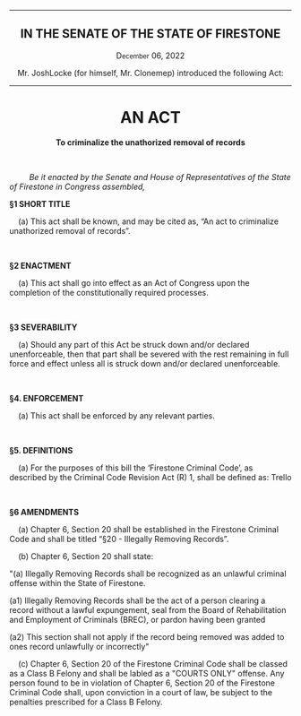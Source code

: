 <div align="center">

---

<h2><b>IN THE SENATE OF THE STATE OF FIRESTONE</b></h2>

<p>D<small>ecember</small> 06, 2022</p>

Mr. JoshLocke (for himself, Mr. Clonemep) introduced the following Act:

---

<h1><b>AN ACT</b></h1>

**To criminalize the unathorized removal of records**

</div>

<br/>

&nbsp;&nbsp;&nbsp;&nbsp;&nbsp;&nbsp;&nbsp;&nbsp; _Be it enacted by the Senate and House of Representatives of the State of Firestone in Congress assembled,_

**§1 SHORT TITLE**

&nbsp;&nbsp;&nbsp; (a) This act shall be known, and may be cited as, “An act to criminalize unathorized removal of records”.

<br/>

**§2 ENACTMENT**

&nbsp;&nbsp;&nbsp; (a) This act shall go into effect as an Act of Congress upon the completion of the constitutionally required processes.

<br/>

**§3 SEVERABILITY**

&nbsp;&nbsp;&nbsp; (a) Should any part of this Act be struck down and/or declared unenforceable, then that part shall be severed with the rest remaining in full force and effect unless all is struck down and/or declared unenforceable.


<br/>

**§4. ENFORCEMENT**

&nbsp;&nbsp;&nbsp; (a) This act shall be enforced by any relevant parties.

<br/>

**§5. DEFINITIONS**

&nbsp;&nbsp;&nbsp; (a) For the purposes of this bill the ‘Firestone Criminal Code’, as described by the Criminal Code Revision Act (R) 1, shall be defined as: Trello


<br/>

**§6 AMENDMENTS**

&nbsp;&nbsp;&nbsp; (a) Chapter 6, Section 20 shall be established in the Firestone Criminal Code and shall be titled “§20 - Illegally Removing Records”.

&nbsp;&nbsp;&nbsp; (b) Chapter 6, Section 20 shall state:

"(a) Illegally Removing Records shall be recognized as an unlawful criminal offense within the State of Firestone. 

(a1) Illegally Removing Records shall be the act of a person clearing a record without a lawful expungement, seal from the Board of Rehabilitation and Employment of Criminals (BREC), or pardon having been granted

(a2) This section shall not apply if the record being removed was added to ones record unlawfully or incorrectly"

&nbsp;&nbsp;&nbsp; (c) Chapter 6, Section 20 of the Firestone Criminal Code shall be classed as a Class B Felony and shall be labled as a "COURTS ONLY" offense. Any person found to be in violation of Chapter 6, Section 20 of the Firestone Criminal Code shall, upon conviction in a court of law, be subject to the penalties prescribed for a Class B Felony.

